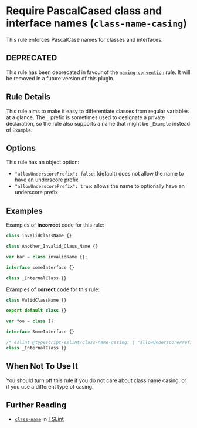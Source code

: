 # Require PascalCased class and interface names (`class-name-casing`)

This rule enforces PascalCase names for classes and interfaces.

## DEPRECATED

This rule has been deprecated in favour of the [`naming-convention`](./naming-convention.md) rule.
It will be removed in a future version of this plugin.

## Rule Details

This rule aims to make it easy to differentiate classes from regular variables at a glance.
The `_` prefix is sometimes used to designate a private declaration, so the rule also supports a name
that might be `_Example` instead of `Example`.

## Options

This rule has an object option:

-   `"allowUnderscorePrefix": false`: (default) does not allow the name to have an underscore prefix
-   `"allowUnderscorePrefix": true`: allows the name to optionally have an underscore prefix

## Examples

Examples of **incorrect** code for this rule:

```ts
class invalidClassName {}

class Another_Invalid_Class_Name {}

var bar = class invalidName {};

interface someInterface {}

class _InternalClass {}
```

Examples of **correct** code for this rule:

```ts
class ValidClassName {}

export default class {}

var foo = class {};

interface SomeInterface {}

/* eslint @typescript-eslint/class-name-casing: { "allowUnderscorePrefix": true } */
class _InternalClass {}
```

## When Not To Use It

You should turn off this rule if you do not care about class name casing, or if
you use a different type of casing.

## Further Reading

-   [`class-name`](https://palantir.github.io/tslint/rules/class-name/) in [TSLint](https://palantir.github.io/tslint/)
